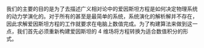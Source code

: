 我们的主要的目的是为了去描述广义相对论中的爱因斯坦方程是如何决定物理系统的动力学演化的。对于所有的甚至是最简单的系统，系统演化的解析解并不存在，因此求解爱因斯坦方程的工作就要求在电脑上数值完成。为了构建算法来做到这一点，我们首先必须重新构建爱因斯坦的 4 维场将方程转换为适合数值积分的形式。
<!--stackedit_data:
eyJoaXN0b3J5IjpbLTE4NjE3OTMyMDIsLTEwMTI2MjI5MDgsLT
IwNzY4OTIxNjUsLTY0OTc5NTE5NSwtMjA4ODc0NjYxMl19
-->